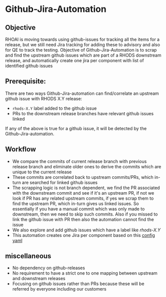 Github-Jira-Automation
====================
Objective
---------
RHOAI is moving towards using github-issues for tracking all the items for a release, but we still need Jira tracking for adding these to advisory and also for QE to track the testing.
Objective of Github-Jira-Automation is to scrap and find the upstream github issues which are part of a RHODS downstream release, and automatically create one jira per component with list of identified github issues

Prerequisite:
------------
There are two ways Github-Jira-automation can find/correlate an upstream github issue with RHODS X.Y release:
* `rhods-X.Y` label added to the github issue
* PRs to the downstream release branches have relevant github issues linked

If any of the above is true for a github issue, it will be detected by the Github-Jira-automation.


Workflow
----------
* We compare the commits of current release branch with previous release branch and eliminate older ones to derive the commits which are unique to the current release
* These commits are correlated back to upstream commits/PRs, which in-turn are searched for linked github issues
* The scrapping logic is not branch dependent, we find the PR associated with the downstream commit and see if it's an upstream PR, if not we look if PR has any related upstream commits, if yes we scrap them to find the upstream PR, which in-turn gives us linked issues. So essentially if you have a manual commit which was only made to downstream, then we need to skip such commits. Also if you missed to link the github issue with PR then also the automation cannot find the issue
* We also explore and add github issues which have a label like *rhods-X.Y* 
* This automation creates one Jira per component based on this [config yaml](https://github.com/dchourasia/Github-JIRA-Automation/blob/main/config/components.json) 

miscellaneous
----------
* No dependency on github-releases
* No requirement to have a strict one to one mapping between upstream and downstream releases
* Focusing on github issues rather than PRs because these will be referred by everyone including our customers

